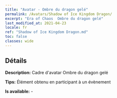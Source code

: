 ```yaml
---
title: "Avatar - Ombre du dragon gelé"
permalink: /Avatars/Shadow of Ice Kingdom Dragon/
excerpt: "Era of Chaos  Ombre du dragon gelé"
last_modified_at: 2021-04-23
locale: fr
ref: "Shadow of Ice Kingdom Dragon.md"
toc: false
classes: wide
---
```

## Détails

 **Description:** Cadre d'avatar Ombre du dragon gelé 

 **Tips:** Élément obtenu en participant à un évènement 

 **Is available:**  - 

